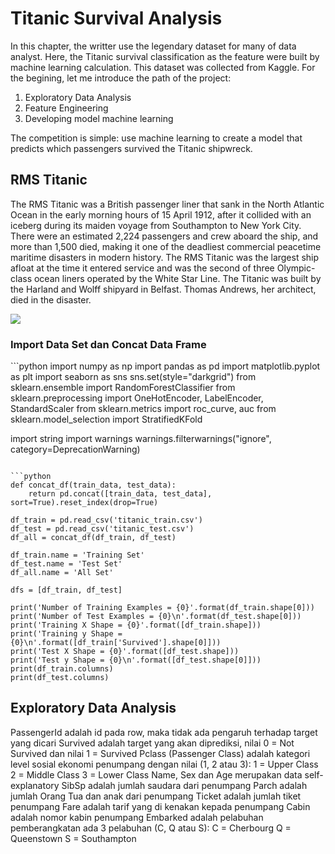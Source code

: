 # Titanic Survival Analysis 

In this chapter, the writter use the legendary dataset for many of data analyst. Here, the Titanic survival classification as the feature were built by machine learning calculation. This dataset was collected from Kaggle. For the begining, let me introduce the path of the project:

1. Exploratory Data Analysis
2. Feature Engineering
3. Developing model machine learning

The competition is simple: use machine learning to create a model that predicts which passengers survived the Titanic shipwreck.

<h2>RMS Titanic</h2>

The RMS Titanic was a British passenger liner that sank in the North Atlantic Ocean in the early morning hours of 15 April 1912, after it collided with an iceberg during its maiden voyage from Southampton to New York City. There were an estimated 2,224 passengers and crew aboard the ship, and more than 1,500 died, making it one of the deadliest commercial peacetime maritime disasters in modern history. The RMS Titanic was the largest ship afloat at the time it entered service and was the second of three Olympic-class ocean liners operated by the White Star Line. The Titanic was built by the Harland and Wolff shipyard in Belfast. Thomas Andrews, her architect, died in the disaster.


<img 
src="https://miro.medium.com/max/450/0*l5aRNzEo1QNsVn7u.jpg"/>

<h3>Import Data Set dan Concat Data Frame</h3>
```python
import numpy as np
import pandas as pd
import matplotlib.pyplot as plt
import seaborn as sns
sns.set(style="darkgrid")
from sklearn.ensemble import RandomForestClassifier
from sklearn.preprocessing import OneHotEncoder, LabelEncoder, StandardScaler
from sklearn.metrics import roc_curve, auc
from sklearn.model_selection import StratifiedKFold

import string
import warnings
warnings.filterwarnings("ignore", category=DeprecationWarning)
```

```python
def concat_df(train_data, test_data):
    return pd.concat([train_data, test_data], sort=True).reset_index(drop=True)

df_train = pd.read_csv('titanic_train.csv')
df_test = pd.read_csv('titanic_test.csv')
df_all = concat_df(df_train, df_test)

df_train.name = 'Training Set'
df_test.name = 'Test Set'
df_all.name = 'All Set'

dfs = [df_train, df_test]

print('Number of Training Examples = {0}'.format(df_train.shape[0]))
print('Number of Test Examples = {0}\n'.format(df_test.shape[0]))
print('Training X Shape = {0}'.format([df_train.shape]))
print('Training y Shape = {0}\n'.format([df_train['Survived'].shape[0]]))
print('Test X Shape = {0}'.format([df_test.shape]))
print('Test y Shape = {0}\n'.format([df_test.shape[0]]))
print(df_train.columns)
print(df_test.columns)
```

<h2>Exploratory Data Analysis</h2>
PassengerId adalah id pada row, maka tidak ada pengaruh terhadap target yang dicari
Survived adalah target yang akan diprediksi, nilai 0 = Not Survived dan nilai 1 = Survived
Pclass (Passenger Class) adalah kategori level sosial ekonomi penumpang dengan nilai (1, 2 atau 3):
1 = Upper Class
2 = Middle Class
3 = Lower Class
Name, Sex dan Age merupakan data self-explanatory
SibSp adalah jumlah saudara dari penumpang
Parch adalah jumlah Orang Tua dan anak dari penumpang
Ticket adalah jumlah tiket penumpang
Fare adalah tarif yang di kenakan kepada penumpang
Cabin adalah nomor kabin penumpang
Embarked adalah pelabuhan pemberangkatan ada 3 pelabuhan (C, Q atau S):
C = Cherbourg
Q = Queenstown
S = Southampton


